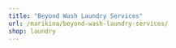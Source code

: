 ```yaml
---
title: "Beyond Wash Laundry Services"
url: /marikina/beyond-wash-laundry-services/
shop: laundry
---
```

